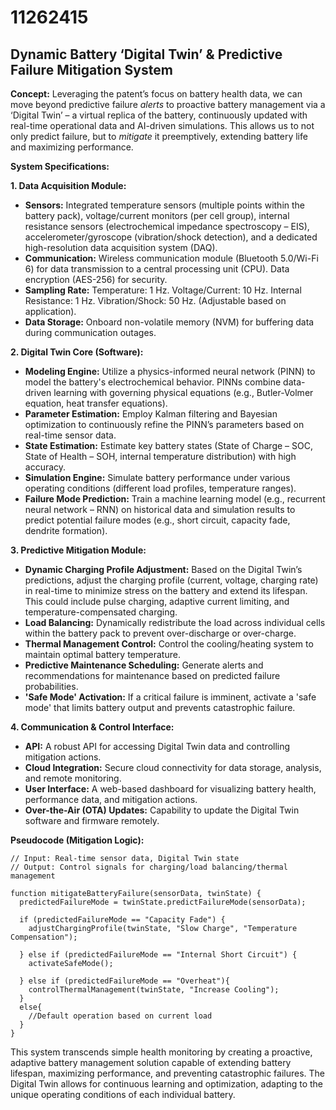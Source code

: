 # 11262415

## Dynamic Battery ‘Digital Twin’ & Predictive Failure Mitigation System

**Concept:** Leveraging the patent’s focus on battery health data, we can move beyond predictive failure *alerts* to proactive battery management via a ‘Digital Twin’ – a virtual replica of the battery, continuously updated with real-time operational data and AI-driven simulations. This allows us to not only predict failure, but to *mitigate* it preemptively, extending battery life and maximizing performance.

**System Specifications:**

**1. Data Acquisition Module:**

*   **Sensors:** Integrated temperature sensors (multiple points within the battery pack), voltage/current monitors (per cell group), internal resistance sensors (electrochemical impedance spectroscopy – EIS), accelerometer/gyroscope (vibration/shock detection), and a dedicated high-resolution data acquisition system (DAQ).
*   **Communication:** Wireless communication module (Bluetooth 5.0/Wi-Fi 6) for data transmission to a central processing unit (CPU). Data encryption (AES-256) for security.
*   **Sampling Rate:**  Temperature: 1 Hz. Voltage/Current: 10 Hz. Internal Resistance: 1 Hz. Vibration/Shock: 50 Hz. (Adjustable based on application).
*   **Data Storage:** Onboard non-volatile memory (NVM) for buffering data during communication outages.

**2. Digital Twin Core (Software):**

*   **Modeling Engine:** Utilize a physics-informed neural network (PINN) to model the battery's electrochemical behavior. PINNs combine data-driven learning with governing physical equations (e.g., Butler-Volmer equation, heat transfer equations).
*   **Parameter Estimation:** Employ Kalman filtering and Bayesian optimization to continuously refine the PINN’s parameters based on real-time sensor data.
*   **State Estimation:** Estimate key battery states (State of Charge – SOC, State of Health – SOH, internal temperature distribution) with high accuracy.
*   **Simulation Engine:** Simulate battery performance under various operating conditions (different load profiles, temperature ranges).
*   **Failure Mode Prediction:** Train a machine learning model (e.g., recurrent neural network – RNN) on historical data and simulation results to predict potential failure modes (e.g., short circuit, capacity fade, dendrite formation).

**3. Predictive Mitigation Module:**

*   **Dynamic Charging Profile Adjustment:** Based on the Digital Twin’s predictions, adjust the charging profile (current, voltage, charging rate) in real-time to minimize stress on the battery and extend its lifespan.  This could include pulse charging, adaptive current limiting, and temperature-compensated charging.
*   **Load Balancing:** Dynamically redistribute the load across individual cells within the battery pack to prevent over-discharge or over-charge.
*   **Thermal Management Control:** Control the cooling/heating system to maintain optimal battery temperature.
*   **Predictive Maintenance Scheduling:** Generate alerts and recommendations for maintenance based on predicted failure probabilities.
*   **'Safe Mode' Activation:** If a critical failure is imminent, activate a 'safe mode' that limits battery output and prevents catastrophic failure.

**4. Communication & Control Interface:**

*   **API:**  A robust API for accessing Digital Twin data and controlling mitigation actions.
*   **Cloud Integration:** Secure cloud connectivity for data storage, analysis, and remote monitoring.
*   **User Interface:**  A web-based dashboard for visualizing battery health, performance data, and mitigation actions.
*    **Over-the-Air (OTA) Updates:**  Capability to update the Digital Twin software and firmware remotely.

**Pseudocode (Mitigation Logic):**

```
// Input: Real-time sensor data, Digital Twin state
// Output: Control signals for charging/load balancing/thermal management

function mitigateBatteryFailure(sensorData, twinState) {
  predictedFailureMode = twinState.predictFailureMode(sensorData);
  
  if (predictedFailureMode == "Capacity Fade") {
    adjustChargingProfile(twinState, "Slow Charge", "Temperature Compensation");
    
  } else if (predictedFailureMode == "Internal Short Circuit") {
    activateSafeMode();
    
  } else if (predictedFailureMode == "Overheat"){
    controlThermalManagement(twinState, "Increase Cooling");
  }
  else{
    //Default operation based on current load
  }
}
```

This system transcends simple health monitoring by creating a proactive, adaptive battery management solution capable of extending battery lifespan, maximizing performance, and preventing catastrophic failures.  The Digital Twin allows for continuous learning and optimization, adapting to the unique operating conditions of each individual battery.